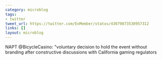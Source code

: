 ```yaml
---
category: microblog
tags:
- twitter
tweet_url: https://twitter.com/ExMember/status/43079873538957312
links: []
layout: microblog
---
```

NAPT @BicycleCasino: "voluntary decision to hold the event without branding after constructive discussions with California gaming regulators
